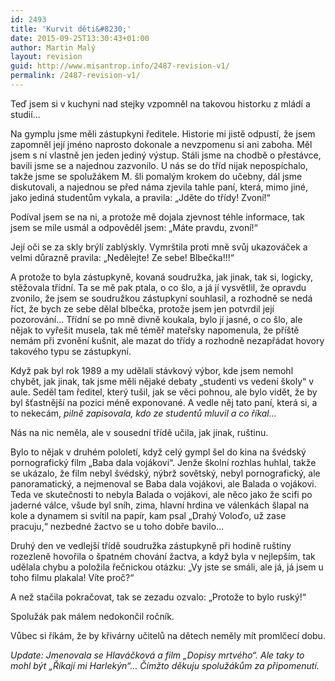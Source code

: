```yaml
---
id: 2493
title: 'Kurvit děti&#8230;'
date: 2015-09-25T13:30:43+01:00
author: Martin Malý
layout: revision
guid: http://www.misantrop.info/2487-revision-v1/
permalink: /2487-revision-v1/
---
```

Teď jsem si v kuchyni nad stejky vzpomněl na takovou historku z mládí a studií&#8230;

<!--more-->

Na gymplu jsme měli zástupkyni ředitele. Historie mi jistě odpustí, že jsem zapomněl její jméno naprosto dokonale a nevzpomenu si ani zaboha. Měl jsem s ní vlastně jen jeden jediný výstup. Stáli jsme na chodbě o přestávce, bavili jsme se a najednou zazvonilo. U nás se do tříd nijak nepospíchalo, takže jsme se spolužákem M. šli pomalým krokem do učebny, dál jsme diskutovali, a najednou se před náma zjevila tahle paní, která, mimo jiné, jako jediná studentům vykala, a pravila: &#8222;Jděte do třídy! Zvoní!&#8220;

Podíval jsem se na ni, a protože mě dojala zjevnost téhle informace, tak jsem se mile usmál a odpověděl jsem: &#8222;Máte pravdu, zvoní!&#8220;

Její oči se za skly brýlí zablýskly. Vymrštila proti mně svůj ukazováček a velmi důrazně pravila: &#8222;Nedělejte! Ze sebe! Blbečka!!!&#8220;

A protože to byla zástupkyně, kovaná soudružka, jak jinak, tak si, logicky, stěžovala třídní. Ta se mě pak ptala, o co šlo, a já jí vysvětlil, že opravdu zvonilo, že jsem se soudružkou zástupkyní souhlasil, a rozhodně se nedá říct, že bych ze sebe dělal blbečka, protože jsem jen potvrdil její pozorování&#8230; Třídní se po mně divně koukala, bylo jí jasné, o co šlo, ale nějak to vyřešit musela, tak mě téměř mateřsky napomenula, že příště nemám při zvonění kušnit, ale mazat do třídy a rozhodně nezapřádat hovory takového typu se zástupkyní.

Když pak byl rok 1989 a my udělali stávkový výbor, kde jsem nemohl chybět, jak jinak, tak jsme měli nějaké debaty &#8222;studenti vs vedení školy&#8220; v aule. Seděl tam ředitel, který tušil, jak se věci pohnou, ale bylo vidět, že by byl šťastnější na pozici méně exponované. A vedle něj tato paní, která si, a to nekecám, _pilně zapisovala, kdo ze studentů mluvil a co říkal&#8230;_

Nás na nic neměla, ale v sousední třídě učila, jak jinak, ruštinu.

Bylo to nějak v druhém pololetí, když celý gympl šel do kina na švédský pornografický film &#8222;Baba dala vojákovi&#8220;. Jenže školní rozhlas huhlal, takže se ukázalo, že film nebyl švédský, nýbrž sovětský, nebyl pornografický, ale panoramatický, a nejmenoval se Baba dala vojákovi, ale Balada o vojákovi. Teda ve skutečnosti to nebyla Balada o vojákovi, ale něco jako že scifi po jaderné válce, všude byl sníh, zima, hlavní hrdina ve válenkách šlapal na kole a dynamem si svítil na papír, kam psal &#8222;Drahý Voloďo, už zase pracuju,&#8220; nezbedné žactvo se u toho dobře bavilo&#8230;

Druhý den ve vedlejší třídě soudružka zástupkyně při hodině ruštiny rozezleně hovořila o špatném chování žactva, a když byla v nejlepším, tak udělala chybu a položila řečnickou otázku: &#8222;Vy jste se smáli, ale já, já jsem u toho filmu plakala! Víte proč?&#8220;

A než stačila pokračovat, tak se zezadu ozvalo: &#8222;Protože to bylo ruský!&#8220;

Spolužák pak málem nedokončil ročník.

Vůbec si říkám, že by křivárny učitelů na dětech neměly mít promlčecí dobu.

_Update: Jmenovala se Hlaváčková a film &#8222;Dopisy mrtvého&#8220;. Ale taky to mohl být &#8222;Říkají mi Harlekýn&#8220;&#8230; Čímžto děkuju spolužákům za připomenutí._